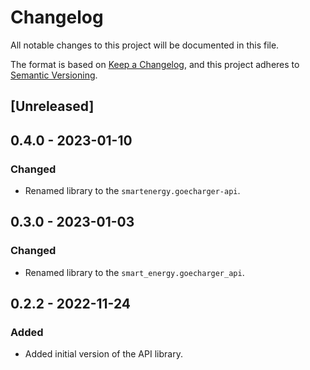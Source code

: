 # Changelog

All notable changes to this project will be documented in this file.

The format is based on [Keep a Changelog](https://keepachangelog.com/en/1.0.0/),
and this project adheres to [Semantic Versioning](https://semver.org/spec/v2.0.0.html).

## [Unreleased]

## __0.4.0__ - 2023-01-10

### Changed

- Renamed library to the `smartenergy.goecharger-api`.

## __0.3.0__ - 2023-01-03

### Changed

- Renamed library to the `smart_energy.goecharger_api`.

## __0.2.2__ - 2022-11-24

### Added

- Added initial version of the API library.

<!-- Blocks below work as a reference, don't remove them! -->

<!-- ### Added -->

<!-- ### Changed -->

<!-- ### Removed -->

<!-- ### Fixed -->
